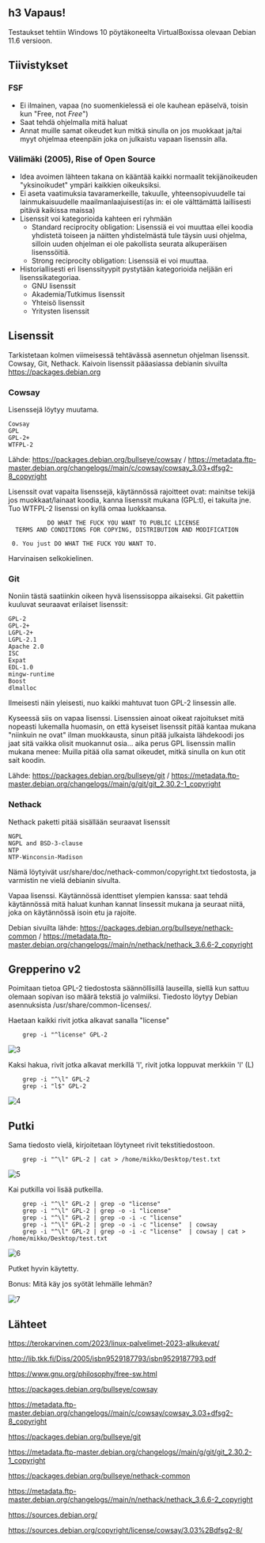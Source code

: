 ## h3 Vapaus!

Testaukset tehtiin Windows 10 pöytäkoneelta VirtualBoxissa olevaan Debian 11.6 versioon.

## Tiivistykset
### FSF

- Ei ilmainen, vapaa (no suomenkielessä ei ole kauhean epäselvä, toisin kun "Free, not _Free_")
- Saat tehdä ohjelmalla mitä haluat
- Annat muille samat oikeudet kun mitkä sinulla on jos muokkaat ja/tai myyt ohjelmaa eteenpäin joka on julkaistu vapaan lisenssin alla.

### Välimäki (2005), Rise of Open Source

- Idea avoimen lähteen takana on kääntää kaikki normaalit tekijänoikeuden "yksinoikudet" ympäri kaikkien oikeuksiksi.
- Ei aseta vaatimuksia tavaramerkeille, takuulle, yhteensopivuudelle tai lainmukaisuudelle maailmanlaajuisesti(as in: ei ole välttämättä laillisesti pitävä kaikissa maissa)
- Lisenssit voi kategorioida kahteen eri ryhmään
    - Standard reciprocity obligation: Lisenssiä ei voi muuttaa ellei koodia yhdistetä toiseen ja näitten yhdistelmästä tule täysin uusi ohjelma, silloin uuden ohjelman ei ole pakollista seurata alkuperäisen lisenssöitiä.
    - Strong reciprocity obligation: Lisenssiä ei voi muuttaa.
- Historiallisesti eri lisenssityypit pystytään kategorioida neljään eri lisenssikategoriaa.
    - GNU lisenssit
    - Akademia/Tutkimus lisenssit
    - Yhteisö lisenssit
    - Yritysten lisenssit

## Lisenssit

Tarkistetaan kolmen viimeisessä tehtävässä asennetun ohjelman lisenssit. Cowsay, Git, Nethack. Kaivoin lisenssit pääasiassa debianin sivuilta https://packages.debian.org

### Cowsay

Lisenssejä löytyy muutama.

    Cowsay
    GPL
    GPL-2+
    WTFPL-2
    
Lähde: https://packages.debian.org/bullseye/cowsay / https://metadata.ftp-master.debian.org/changelogs//main/c/cowsay/cowsay_3.03+dfsg2-8_copyright

Lisenssit ovat vapaita lisenssejä, käytännössä rajoitteet ovat: mainitse tekijä jos muokkaat/lainaat koodia, kanna lisenssit mukana (GPL:t), ei takuita jne. Tuo WTFPL-2 lisenssi on kyllä omaa luokkaansa.


               DO WHAT THE FUCK YOU WANT TO PUBLIC LICENSE
      TERMS AND CONDITIONS FOR COPYING, DISTRIBUTION AND MODIFICATION

     0. You just DO WHAT THE FUCK YOU WANT TO. 
     
Harvinaisen selkokielinen. 

### Git

Noniin tästä saatiinkin oikeen hyvä lisenssisoppa aikaiseksi. Git pakettiin kuuluvat seuraavat erilaiset lisenssit:

    GPL-2
    GPL-2+
    LGPL-2+
    LGPL-2.1
    Apache 2.0
    ISC
    Expat
    EDL-1.0
    mingw-runtime
    Boost
    dlmalloc
    
Ilmeisesti näin yleisesti, nuo kaikki mahtuvat tuon GPL-2 linsessin alle. 

Kyseessä siis on vapaa lisenssi. Lisenssien ainoat oikeat rajoitukset mitä nopeasti lukemalla huomasin, on että kyseiset lisenssit pitää kantaa mukana "niinkuin ne ovat" ilman muokkausta, sinun pitää julkaista lähdekoodi jos jaat sitä vaikka olisit muokannut osia... aika perus GPL lisenssin mallin mukana menee: Muilla pitää olla samat oikeudet, mitkä sinulla on kun otit sait koodin.

Lähde: https://packages.debian.org/bullseye/git / https://metadata.ftp-master.debian.org/changelogs//main/g/git/git_2.30.2-1_copyright

### Nethack

Nethack paketti pitää sisällään seuraavat lisenssit

    NGPL
    NGPL and BSD-3-clause
    NTP
    NTP-Winconsin-Madison
    
Nämä löytyivät usr/share/doc/nethack-common/copyright.txt tiedostosta, ja varmistin ne vielä debianin sivulta. 

Vapaa lisenssi. Käytännössä identtiset ylempien kanssa: saat tehdä käytännössä mitä haluat kunhan kannat linsessit mukana ja seuraat niitä, joka on käytännössä isoin etu ja rajoite. 

Debian sivuilta lähde: https://packages.debian.org/bullseye/nethack-common / https://metadata.ftp-master.debian.org/changelogs//main/n/nethack/nethack_3.6.6-2_copyright
    
## Grepperino v2

Poimitaan tietoa GPL-2 tiedostosta säännöllisillä lauseilla, siellä kun sattuu olemaan sopivan iso määrä tekstiä jo valmiiksi. Tiedosto löytyy Debian asennuksista /usr/share/common-licenses/.

Haetaan kaikki rivit jotka alkavat sanalla "license"

        grep -i "^license" GPL-2
        
![3](https://user-images.githubusercontent.com/122888695/214734209-66e6187d-9fc7-414e-b86e-a82c08952329.png)

Kaksi hakua, rivit jotka alkavat merkillä 'l', rivit jotka loppuvat merkkiin 'l' (L)

        grep -i "^\l" GPL-2
        grep -i "l$" GPL-2
        
![4](https://user-images.githubusercontent.com/122888695/214735050-aae713f3-4af6-43a9-96f4-bd97dca9910d.png)

## Putki

Sama tiedosto vielä, kirjoitetaan löytyneet rivit tekstitiedostoon.

        grep -i "^\l" GPL-2 | cat > /home/mikko/Desktop/test.txt
        
![5](https://user-images.githubusercontent.com/122888695/214735873-dea47dd3-8ad4-4f98-bdf4-f8b9ad9d56d1.png)

Kai putkilla voi lisää putkeilla.

        grep -i "^\l" GPL-2 | grep -o "license"
        grep -i "^\l" GPL-2 | grep -o -i "license"
        grep -i "^\l" GPL-2 | grep -o -i -c "license"
        grep -i "^\l" GPL-2 | grep -o -i -c "license"  | cowsay
        grep -i "^\l" GPL-2 | grep -o -i -c "license"  | cowsay | cat > /home/mikko/Desktop/test.txt
        
![6](https://user-images.githubusercontent.com/122888695/214736463-c8149917-bf23-4391-8d8c-c5b3788bb75a.png)

Putket hyvin käytetty.

Bonus: Mitä käy jos syötät lehmälle lehmän?

![7](https://user-images.githubusercontent.com/122888695/214748645-65135e31-08a2-4319-99c1-eff412f084c3.png)



## Lähteet

https://terokarvinen.com/2023/linux-palvelimet-2023-alkukevat/

http://lib.tkk.fi/Diss/2005/isbn9529187793/isbn9529187793.pdf

https://www.gnu.org/philosophy/free-sw.html

https://packages.debian.org/bullseye/cowsay

https://metadata.ftp-master.debian.org/changelogs//main/c/cowsay/cowsay_3.03+dfsg2-8_copyright

https://packages.debian.org/bullseye/git 

https://metadata.ftp-master.debian.org/changelogs//main/g/git/git_2.30.2-1_copyright

https://packages.debian.org/bullseye/nethack-common 

https://metadata.ftp-master.debian.org/changelogs//main/n/nethack/nethack_3.6.6-2_copyright

https://sources.debian.org/

https://sources.debian.org/copyright/license/cowsay/3.03%2Bdfsg2-8/
